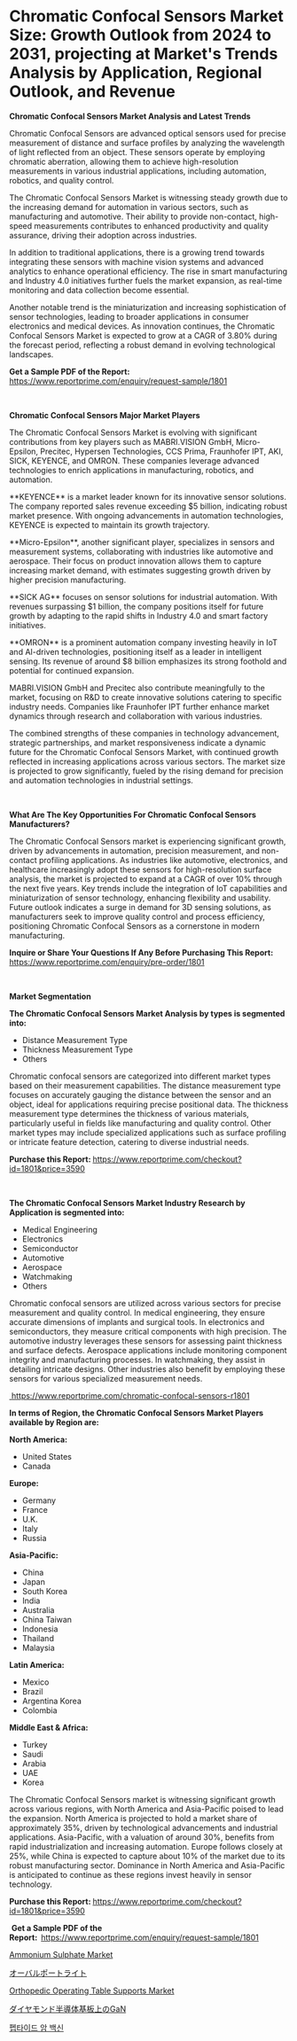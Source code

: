 <p><h1>Chromatic Confocal Sensors Market Size: Growth Outlook from 2024 to 2031, projecting at Market's Trends Analysis by Application, Regional Outlook, and Revenue</h1></p><p><strong>Chromatic Confocal Sensors Market Analysis and Latest Trends</strong></p>
<p><p>Chromatic Confocal Sensors are advanced optical sensors used for precise measurement of distance and surface profiles by analyzing the wavelength of light reflected from an object. These sensors operate by employing chromatic aberration, allowing them to achieve high-resolution measurements in various industrial applications, including automation, robotics, and quality control.</p><p>The Chromatic Confocal Sensors Market is witnessing steady growth due to the increasing demand for automation in various sectors, such as manufacturing and automotive. Their ability to provide non-contact, high-speed measurements contributes to enhanced productivity and quality assurance, driving their adoption across industries.</p><p>In addition to traditional applications, there is a growing trend towards integrating these sensors with machine vision systems and advanced analytics to enhance operational efficiency. The rise in smart manufacturing and Industry 4.0 initiatives further fuels the market expansion, as real-time monitoring and data collection become essential.</p><p>Another notable trend is the miniaturization and increasing sophistication of sensor technologies, leading to broader applications in consumer electronics and medical devices. As innovation continues, the Chromatic Confocal Sensors Market is expected to grow at a CAGR of 3.80% during the forecast period, reflecting a robust demand in evolving technological landscapes.</p></p>
<p><strong>Get a Sample PDF of the Report:&nbsp;</strong> <a href="https://www.reportprime.com/enquiry/request-sample/1801">https://www.reportprime.com/enquiry/request-sample/1801</a></p>
<p>&nbsp;</p>
<p><strong>Chromatic Confocal Sensors Major Market Players</strong></p>
<p><p>The Chromatic Confocal Sensors Market is evolving with significant contributions from key players such as MABRI.VISION GmbH, Micro-Epsilon, Precitec, Hypersen Technologies, CCS Prima, Fraunhofer IPT, AKI, SICK, KEYENCE, and OMRON. These companies leverage advanced technologies to enrich applications in manufacturing, robotics, and automation.</p><p>**KEYENCE** is a market leader known for its innovative sensor solutions. The company reported sales revenue exceeding $5 billion, indicating robust market presence. With ongoing advancements in automation technologies, KEYENCE is expected to maintain its growth trajectory.</p><p>**Micro-Epsilon**, another significant player, specializes in sensors and measurement systems, collaborating with industries like automotive and aerospace. Their focus on product innovation allows them to capture increasing market demand, with estimates suggesting growth driven by higher precision manufacturing.</p><p>**SICK AG** focuses on sensor solutions for industrial automation. With revenues surpassing $1 billion, the company positions itself for future growth by adapting to the rapid shifts in Industry 4.0 and smart factory initiatives.</p><p>**OMRON** is a prominent automation company investing heavily in IoT and AI-driven technologies, positioning itself as a leader in intelligent sensing. Its revenue of around $8 billion emphasizes its strong foothold and potential for continued expansion.</p><p>MABRI.VISION GmbH and Precitec also contribute meaningfully to the market, focusing on R&D to create innovative solutions catering to specific industry needs. Companies like Fraunhofer IPT further enhance market dynamics through research and collaboration with various industries.</p><p>The combined strengths of these companies in technology advancement, strategic partnerships, and market responsiveness indicate a dynamic future for the Chromatic Confocal Sensors Market, with continued growth reflected in increasing applications across various sectors. The market size is projected to grow significantly, fueled by the rising demand for precision and automation technologies in industrial settings.</p></p>
<p>&nbsp;</p>
<p><strong>What Are The Key Opportunities For Chromatic Confocal Sensors Manufacturers?</strong></p>
<p><p>The Chromatic Confocal Sensors market is experiencing significant growth, driven by advancements in automation, precision measurement, and non-contact profiling applications. As industries like automotive, electronics, and healthcare increasingly adopt these sensors for high-resolution surface analysis, the market is projected to expand at a CAGR of over 10% through the next five years. Key trends include the integration of IoT capabilities and miniaturization of sensor technology, enhancing flexibility and usability. Future outlook indicates a surge in demand for 3D sensing solutions, as manufacturers seek to improve quality control and process efficiency, positioning Chromatic Confocal Sensors as a cornerstone in modern manufacturing.</p></p>
<p><strong>Inquire or Share Your Questions If Any Before Purchasing This Report:</strong> <a href="https://www.reportprime.com/enquiry/pre-order/1801">https://www.reportprime.com/enquiry/pre-order/1801</a></p>
<p>&nbsp;</p>
<p><strong>Market Segmentation</strong></p>
<p><strong>The Chromatic Confocal Sensors Market Analysis by types is segmented into:</strong></p>
<p><ul><li>Distance Measurement Type</li><li>Thickness Measurement Type</li><li>Others</li></ul></p>
<p><p>Chromatic confocal sensors are categorized into different market types based on their measurement capabilities. The distance measurement type focuses on accurately gauging the distance between the sensor and an object, ideal for applications requiring precise positional data. The thickness measurement type determines the thickness of various materials, particularly useful in fields like manufacturing and quality control. Other market types may include specialized applications such as surface profiling or intricate feature detection, catering to diverse industrial needs.</p></p>
<p><strong>Purchase this Report:&nbsp;</strong><a href="https://www.reportprime.com/checkout?id=1801&price=3590">https://www.reportprime.com/checkout?id=1801&price=3590</a></p>
<p>&nbsp;</p>
<p><strong>The Chromatic Confocal Sensors Market Industry Research by Application is segmented into:</strong></p>
<p><ul><li>Medical Engineering</li><li>Electronics</li><li>Semiconductor</li><li>Automotive</li><li>Aerospace</li><li>Watchmaking</li><li>Others</li></ul></p>
<p><p>Chromatic confocal sensors are utilized across various sectors for precise measurement and quality control. In medical engineering, they ensure accurate dimensions of implants and surgical tools. In electronics and semiconductors, they measure critical components with high precision. The automotive industry leverages these sensors for assessing paint thickness and surface defects. Aerospace applications include monitoring component integrity and manufacturing processes. In watchmaking, they assist in detailing intricate designs. Other industries also benefit by employing these sensors for various specialized measurement needs.</p></p>
<p><a href="https://www.reportprime.com/chromatic-confocal-sensors-r1801">&nbsp;https://www.reportprime.com/chromatic-confocal-sensors-r1801</a></p>
<p><strong>In terms of Region, the Chromatic Confocal Sensors Market Players available by Region are:</strong></p>
<p>
    <p> <strong> North America: </strong>
        <ul>
            <li>United States</li>
            <li>Canada</li>
        </ul>
        </p> 
    <p> <strong> Europe: </strong>
        <ul>
            <li>Germany</li>
            <li>France</li>
            <li>U.K.</li>
            <li>Italy</li>
            <li>Russia</li>
        </ul>
        </p> 
    <p> <strong> Asia-Pacific: </strong>
        <ul>
            <li>China</li>
            <li>Japan</li>
            <li>South Korea</li>
            <li>India</li>
            <li>Australia</li>
            <li>China Taiwan</li>
            <li>Indonesia</li>
            <li>Thailand</li>
            <li>Malaysia</li>
        </ul>
        </p> 
    <p> <strong> Latin America: </strong>
        <ul>
            <li>Mexico</li>
            <li>Brazil</li>
            <li>Argentina Korea</li>
            <li>Colombia</li>
        </ul>
        </p> 
    <p> <strong> Middle East & Africa: </strong>
        <ul>
            <li>Turkey</li>
            <li>Saudi</li>
            <li>Arabia</li>
            <li>UAE</li>
            <li>Korea</li>
        </ul>
    </p>
    </p>
<p><p>The Chromatic Confocal Sensors market is witnessing significant growth across various regions, with North America and Asia-Pacific poised to lead the expansion. North America is projected to hold a market share of approximately 35%, driven by technological advancements and industrial applications. Asia-Pacific, with a valuation of around 30%, benefits from rapid industrialization and increasing automation. Europe follows closely at 25%, while China is expected to capture about 10% of the market due to its robust manufacturing sector. Dominance in North America and Asia-Pacific is anticipated to continue as these regions invest heavily in sensor technology.</p></p>
<p><strong>Purchase this Report: </strong><a href="https://www.reportprime.com/checkout?id=1801&price=3590">https://www.reportprime.com/checkout?id=1801&price=3590</a></p>
<p>&nbsp;<strong>Get a Sample PDF of the Report:&nbsp;&nbsp;</strong><a href="https://www.reportprime.com/enquiry/request-sample/1801">https://www.reportprime.com/enquiry/request-sample/1801</a></p>
<p><strong></strong></p>
<p><p><a href="https://www.linkedin.com/pulse/market-forecast-global-ammonium-sulphate-trends-impact-analysis-yxihe?trackingId=fWVvuylPRsul9hxrrDdIEw%3D%3D">Ammonium Sulphate Market</a></p><p><a href="https://medium.com/@skylarreilly36/%E3%82%AA%E3%83%BC%E3%83%90%E3%83%AB%E3%83%9D%E3%83%BC%E3%83%88%E3%83%A9%E3%82%A4%E3%83%88%E7%94%A3%E6%A5%AD%E5%88%86%E6%9E%90%E3%83%AC%E3%83%9D%E3%83%BC%E3%83%88-%E5%B8%82%E5%A0%B4%E8%A6%8F%E6%A8%A1%E3%81%AF10-5-%E3%81%AEcagr%E3%81%A7%E6%88%90%E9%95%B7%E3%81%97-2024%E5%B9%B4%E3%81%8B%E3%82%892031%E5%B9%B4%E3%81%BE%E3%81%A7%E3%81%AE%E6%9C%9F%E9%96%93%E3%81%AB%E4%BA%88%E6%B8%AC%E3%81%95%E3%82%8C%E3%82%8B%E3%82%A2%E3%83%97%E3%83%AA%E3%82%B1%E3%83%BC%E3%82%B7%E3%83%A7%E3%83%B3-%E3%82%BF%E3%82%A4%E3%83%97-%E5%9C%B0%E5%9F%9F%E5%88%A5%E3%81%AE%E6%88%90%E9%95%B7-0d40cf1f587f">オーバルポートライト</a></p><p><a href="https://issuu.com/reportprime-2/docs/orthopedic-operating-table-supports_b7210a50ae6db0">Orthopedic Operating Table Supports Market</a></p><p><a href="https://medium.com/@oswaldheman9gu/%E3%83%80%E3%82%A4%E3%82%A2%E3%83%A2%E3%83%B3%E3%83%89%E5%8D%8A%E5%B0%8E%E4%BD%93%E5%9F%BA%E6%9D%BF%E4%B8%8A%E3%81%AEgan%E5%B8%82%E5%A0%B4%E8%A6%8F%E6%A8%A1-%E3%82%B7%E3%82%A7%E3%82%A2-%E3%83%88%E3%83%AC%E3%83%B3%E3%83%89%E5%88%86%E6%9E%90%E3%83%AC%E3%83%9D%E3%83%BC%E3%83%88-%E3%82%A8%E3%83%B3%E3%83%89%E3%83%A6%E3%83%BC%E3%82%B9-%E8%88%AA%E7%A9%BA%E5%AE%87%E5%AE%99-%E9%98%B2%E8%A1%9B-%E9%AB%98%E5%87%BA%E5%8A%9B%E3%82%A8%E3%83%AC%E3%82%AF%E3%83%88%E3%83%AD%E3%83%8B%E3%82%AF%E3%82%B9-%E7%A0%94%E7%A9%B6%E9%96%8B%E7%99%BA-%E3%81%9D%E3%81%AE%E4%BB%96-%E5%8E%9F%E6%9D%90%E6%96%99%E5%88%A5-2031%E5%B9%B4%E3%81%BE%E3%81%A7%E3%81%AE%E4%BA%88%E6%B8%AC%E3%81%AB%E3%82%88%E3%82%8B-e830f2a50b98">ダイヤモンド半導体基板上のGaN</a></p><p><a href="https://medium.com/@ixknzplk81/%ED%8E%A9%ED%83%80%EC%9D%B4%EB%93%9C-%EC%95%94-%EB%B0%B1%EC%8B%A0-%EC%8B%9C%EC%9E%A5-%EC%A0%90%EC%9C%A0%EC%9C%A8-%EA%B7%9C%EB%AA%A8-%EB%8F%99%ED%96%A5-%EC%82%B0%EC%97%85-%EB%B6%84%EC%84%9D-%EB%B3%B4%EA%B3%A0%EC%84%9C-%EC%9C%A0%ED%98%95%EB%B3%84-%EC%B5%9C%EC%A2%85-%EC%9A%A9%EB%8F%84%EB%B3%84-%EC%83%81%EC%97%85%EC%9A%A9-%EC%86%8C%EB%B9%84%EC%9E%90%EC%9A%A9-%EC%82%B0%EC%97%85%EC%9A%A9-%EA%B8%B0%ED%83%80-%EC%A7%80%EC%97%AD%EB%B3%84-%EC%84%B8%EB%B6%84%ED%99%94-%EC%98%88%EC%B8%A1-2024-2031-c48b16d7b4fe">펩타이드 암 백신</a></p></p>